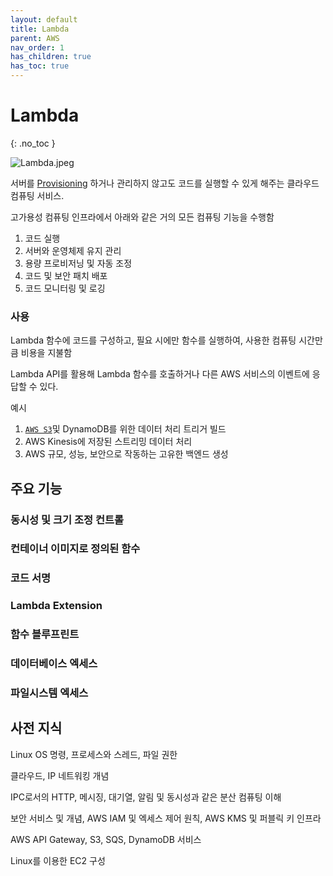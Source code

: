 ```yaml
---
layout: default
title: Lambda
parent: AWS
nav_order: 1
has_children: true
has_toc: true
---
```


# Lambda
{: .no_toc }

![Lambda.jpeg](https://imgur.com/RFGHFDv)

서버를 [Provisioning](https://www.notion.so/Provisioning-98dfc3c7549848a18fb7bfdece06e2f5) 하거나 관리하지 않고도 코드를 실행할 수 있게 해주는 클라우드 컴퓨팅 서비스.

고가용성 컴퓨팅 인프라에서 아래와 같은 거의 모든 컴퓨팅 기능을 수행함

1. 코드 실행
2. 서버와 운영체제 유지 관리
3. 용량 프로비저닝 및 자동 조정
4. 코드 및 보안 패치 배포
5. 코드 모니터링 및 로깅

### 사용

Lambda 함수에 코드를 구성하고, 필요 시에만 함수를 실행하여, 사용한 컴퓨팅 시간만큼 비용을 지불함

Lambda API를 활용해 Lambda 함수를 호출하거나 다른 AWS 서비스의 이벤트에 응답할 수 있다.

예시

1. [`AWS S3`](https://www.notion.so/AWS-S3-5452e294144943b4aa4f942cbb945e65)및 DynamoDB를 위한 데이터 처리 트리거 빌드
2. AWS Kinesis에 저장된 스트리밍 데이터 처리
3. AWS 규모, 성능, 보안으로 작동하는 고유한 백엔드 생성

## 주요 기능

### 동시성 및 크기 조정 컨트롤

### 컨테이너 이미지로 정의된 함수

### 코드 서명

### Lambda Extension

### 함수 블루프린트

### 데이터베이스 엑세스

### 파일시스템 엑세스

## 사전 지식

Linux OS 명령, 프로세스와 스레드, 파일 권한

클라우드, IP 네트워킹 개념

IPC로서의 HTTP, 메시징, 대기열, 알림 및 동시성과 같은 분산 컴퓨팅 이해

보안 서비스 및 개념, AWS IAM 및 엑세스 제어 원칙, AWS KMS 및 퍼블릭 키 인프라

AWS API Gateway, S3, SQS, DynamoDB 서비스

Linux를 이용한 EC2 구성